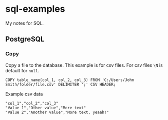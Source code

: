 # sql-examples
My notes for SQL.

## PostgreSQL

### Copy
Copy a file to the database. This example is for csv files.
For csv files `\N` is default for `null`.

`COPY table_name(col_1, col_2, col_3) FROM 'C:/Users/John Smith/folder/file.csv' DELIMITER ';' CSV HEADER;`

Example csv data
```
"col_1","col_2","col_3"
"Value 1","Other value","More text"
"Value 2","Another value","More text, yeaah!"
```
